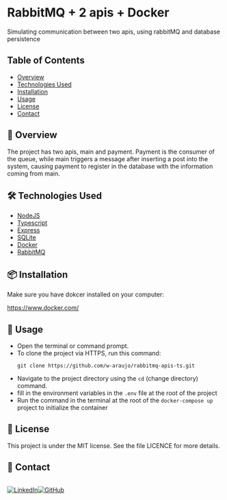 # RabbitMQ + 2 apis + Docker

Simulating communication between two apis, using rabbitMQ and database persistence

## Table of Contents

- [Overview](#-overview)
- [Technologies Used](#️-technologies-used)
- [Installation](#-installation)
- [Usage](#-usage)
- [License](#-license)
- [Contact](#-contact)

## 🚀 Overview

The project has two apis, main and payment.
Payment is the consumer of the queue, while main triggers a message after inserting a post into the system, causing payment to register in the database with the information coming from main.

## 🛠️ Technologies Used

- [NodeJS](https://nodejs.org/en)
- [Typescript](https://www.typescriptlang.org/)
- [Express](https://expressjs.com/pt-br/)
- [SQLite](https://www.sqlite.org/)
- [Docker](https://www.docker.com/)
- [RabbitMQ](https://www.rabbitmq.com/)

## 📦 Installation

Make sure you have dokcer installed on your computer:

https://www.docker.com/

## 🚀 Usage

  <ul>
       <li>
        Open the terminal or command prompt.
        </li>
        <li> To clone the project via HTTPS, run this command: <p><code>git clone https://github.com/w-araujo/rabbitmq-apis-ts.git</code></p></li>
        <li> Navigate to the project directory using the <code>cd</code> (change directory) command. </li>
        <li> fill in the environment variables in the <code>.env</code> file at the root of the project </li>
        <li> Run the command in the terminal at the root of the <code>docker-compose up</code> project to initialize the container </li>
 </ul>

## 📝 License

This project is under the MIT license. See the file LICENCE for more details.

## 📧 Contact

<div style="display: flex">

[![LinkedIn](https://img.shields.io/badge/LinkedIn-0077B5?style=for-the-badge&logo=linkedin&logoColor=white)](https://www.linkedin.com/in/wesley-araujo-a99198201/)

[![GitHub](https://img.shields.io/badge/GitHub-100000?style=for-the-badge&logo=github&logoColor=white)](https://github.com/w-araujo)

</div>
